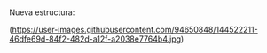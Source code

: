 #

Nueva estructura:

(https://user-images.githubusercontent.com/94650848/144522211-46dfe69d-84f2-482d-a12f-a2038e7764b4.jpg)
